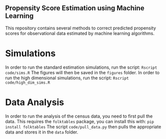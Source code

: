 ## Propensity Score Estimation using Machine Learning

This repository contains several methods to correct predicted propensity scores 
for observational data estimated by machine learning algorithms.

# Simulations

In order to run the standard estimation simulations, run the script:
``
Rscript code/sims.R
``
The figures will then be saved in the `figures` folder.
In order to run the high dimensional simulations, run the script:
``
Rscript code/high_dim_sims.R
``

# Data Analysis

In order to run the analysis of the census data, you need to first pull the data.
This requires the `folktables` package, you can install this with:
``
pip install folktables
``
The script `code/pull_data.py` then pulls the appropriate data and stores it in the 
`data` folder.
